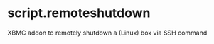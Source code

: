 script.remoteshutdown
=====================

XBMC addon to remotely shutdown a (Linux) box via SSH command